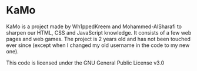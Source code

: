 # KaMo
KaMo is a project made by Wh1ppedKreem and Mohammed-AlSharafi to sharpen our HTML, CSS and JavaScript knowledge. It consists of a few web pages and web games. The project is 2 years old and has not been touched ever since (except when I changed my old username in the code to my new one).

This code is licensed under the GNU General Public License v3.0
